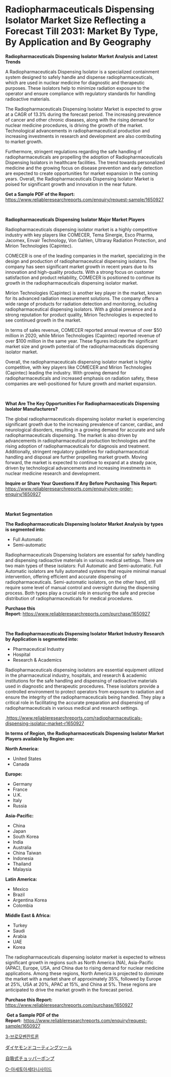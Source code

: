 <p><h1>Radiopharmaceuticals Dispensing Isolator Market Size Reflecting a Forecast Till 2031: Market By Type, By Application and By Geography</h1></p><p><strong>Radiopharmaceuticals Dispensing Isolator Market Analysis and Latest Trends</strong></p>
<p><p>A Radiopharmaceuticals Dispensing Isolator is a specialized containment system designed to safely handle and dispense radiopharmaceuticals, which are used in nuclear medicine for diagnostic and therapeutic purposes. These isolators help to minimize radiation exposure to the operator and ensure compliance with regulatory standards for handling radioactive materials.</p><p>The Radiopharmaceuticals Dispensing Isolator Market is expected to grow at a CAGR of 13.3% during the forecast period. The increasing prevalence of cancer and other chronic diseases, along with the rising demand for nuclear medicine procedures, is driving the growth of the market. Technological advancements in radiopharmaceutical production and increasing investments in research and development are also contributing to market growth.</p><p>Furthermore, stringent regulations regarding the safe handling of radiopharmaceuticals are propelling the adoption of Radiopharmaceuticals Dispensing Isolators in healthcare facilities. The trend towards personalized medicine and the growing focus on disease prevention and early detection are expected to create opportunities for market expansion in the coming years. Overall, the Radiopharmaceuticals Dispensing Isolator Market is poised for significant growth and innovation in the near future.</p></p>
<p><strong>Get a Sample PDF of the Report:&nbsp;</strong> <a href="https://www.reliableresearchreports.com/enquiry/request-sample/1650927">https://www.reliableresearchreports.com/enquiry/request-sample/1650927</a></p>
<p>&nbsp;</p>
<p><strong>Radiopharmaceuticals Dispensing Isolator Major Market Players</strong></p>
<p><p>Radiopharmaceuticals dispensing isolator market is a highly competitive industry with key players like COMECER, Tema Sinergie, Esco Pharma, Jacomex, Envair Technology, Von Gahlen, Ultraray Radiation Protection, and Mirion Technologies (Capintec).</p><p>COMECER is one of the leading companies in the market, specializing in the design and production of radiopharmaceutical dispensing isolators. The company has seen significant market growth in recent years due to its innovation and high-quality products. With a strong focus on customer satisfaction and product reliability, COMECER is positioned to continue its growth in the radiopharmaceuticals dispensing isolator market.</p><p>Mirion Technologies (Capintec) is another key player in the market, known for its advanced radiation measurement solutions. The company offers a wide range of products for radiation detection and monitoring, including radiopharmaceutical dispensing isolators. With a global presence and a strong reputation for product quality, Mirion Technologies is expected to see continued growth in the market.</p><p>In terms of sales revenue, COMECER reported annual revenue of over $50 million in 2020, while Mirion Technologies (Capintec) reported revenue of over $100 million in the same year. These figures indicate the significant market size and growth potential of the radiopharmaceuticals dispensing isolator market.</p><p>Overall, the radiopharmaceuticals dispensing isolator market is highly competitive, with key players like COMECER and Mirion Technologies (Capintec) leading the industry. With growing demand for radiopharmaceuticals and increased emphasis on radiation safety, these companies are well-positioned for future growth and market expansion.</p></p>
<p>&nbsp;</p>
<p><strong>What Are The Key Opportunities For Radiopharmaceuticals Dispensing Isolator Manufacturers?</strong></p>
<p><p>The global radiopharmaceuticals dispensing isolator market is experiencing significant growth due to the increasing prevalence of cancer, cardiac, and neurological disorders, resulting in a growing demand for accurate and safe radiopharmaceuticals dispensing. The market is also driven by advancements in radiopharmaceutical production technologies and the rising adoption of radiopharmaceuticals for diagnosis and treatment. Additionally, stringent regulatory guidelines for radiopharmaceutical handling and disposal are further propelling market growth. Moving forward, the market is expected to continue to expand at a steady pace, driven by technological advancements and increasing investments in nuclear medicine research and development.</p></p>
<p><strong>Inquire or Share Your Questions If Any Before Purchasing This Report:</strong> <a href="https://www.reliableresearchreports.com/enquiry/pre-order-enquiry/1650927">https://www.reliableresearchreports.com/enquiry/pre-order-enquiry/1650927</a></p>
<p>&nbsp;</p>
<p><strong>Market Segmentation</strong></p>
<p><strong>The Radiopharmaceuticals Dispensing Isolator Market Analysis by types is segmented into:</strong></p>
<p><ul><li>Full Automatic</li><li>Semi-automatic</li></ul></p>
<p><p>Radiopharmaceuticals Dispensing Isolators are essential for safely handling and dispensing radioactive materials in various medical settings. There are two main types of these isolators: Full Automatic and Semi-automatic. Full Automatic isolators are fully automated systems that require minimal manual intervention, offering efficient and accurate dispensing of radiopharmaceuticals. Semi-automatic isolators, on the other hand, still require some level of manual control and oversight during the dispensing process. Both types play a crucial role in ensuring the safe and precise distribution of radiopharmaceuticals for medical procedures.</p></p>
<p><strong>Purchase this Report:&nbsp;</strong><a href="https://www.reliableresearchreports.com/purchase/1650927">https://www.reliableresearchreports.com/purchase/1650927</a></p>
<p>&nbsp;</p>
<p><strong>The Radiopharmaceuticals Dispensing Isolator Market Industry Research by Application is segmented into:</strong></p>
<p><ul><li>Pharmaceutical Industry</li><li>Hospital</li><li>Research & Academics</li></ul></p>
<p><p>Radiopharmaceuticals dispensing isolators are essential equipment utilized in the pharmaceutical industry, hospitals, and research & academic institutions for the safe handling and dispensing of radioactive materials used in diagnostic and therapeutic procedures. These isolators provide a controlled environment to protect operators from exposure to radiation and ensure the integrity of the radiopharmaceuticals being handled. They play a critical role in facilitating the accurate preparation and dispensing of radiopharmaceuticals in various medical and research settings.</p></p>
<p><a href="https://www.reliableresearchreports.com/radiopharmaceuticals-dispensing-isolator-market-r1650927">&nbsp;https://www.reliableresearchreports.com/radiopharmaceuticals-dispensing-isolator-market-r1650927</a></p>
<p><strong>In terms of Region, the Radiopharmaceuticals Dispensing Isolator Market Players available by Region are:</strong></p>
<p>
    <p> <strong> North America: </strong>
        <ul>
            <li>United States</li>
            <li>Canada</li>
        </ul>
        </p> 
    <p> <strong> Europe: </strong>
        <ul>
            <li>Germany</li>
            <li>France</li>
            <li>U.K.</li>
            <li>Italy</li>
            <li>Russia</li>
        </ul>
        </p> 
    <p> <strong> Asia-Pacific: </strong>
        <ul>
            <li>China</li>
            <li>Japan</li>
            <li>South Korea</li>
            <li>India</li>
            <li>Australia</li>
            <li>China Taiwan</li>
            <li>Indonesia</li>
            <li>Thailand</li>
            <li>Malaysia</li>
        </ul>
        </p> 
    <p> <strong> Latin America: </strong>
        <ul>
            <li>Mexico</li>
            <li>Brazil</li>
            <li>Argentina Korea</li>
            <li>Colombia</li>
        </ul>
        </p> 
    <p> <strong> Middle East & Africa: </strong>
        <ul>
            <li>Turkey</li>
            <li>Saudi</li>
            <li>Arabia</li>
            <li>UAE</li>
            <li>Korea</li>
        </ul>
    </p>
    </p>
<p><p>The radiopharmaceuticals dispensing isolator market is expected to witness significant growth in regions such as North America (NA), Asia-Pacific (APAC), Europe, USA, and China due to rising demand for nuclear medicine applications. Among these regions, North America is projected to dominate the market with a market share of approximately 35%, followed by Europe at 25%, USA at 20%, APAC at 15%, and China at 5%. These regions are anticipated to drive the market growth in the forecast period.</p></p>
<p><strong>Purchase this Report: </strong><a href="https://www.reliableresearchreports.com/purchase/1650927">https://www.reliableresearchreports.com/purchase/1650927</a></p>
<p>&nbsp;<strong>Get a Sample PDF of the Report:&nbsp;&nbsp;</strong><a href="https://www.reliableresearchreports.com/enquiry/request-sample/1650927">https://www.reliableresearchreports.com/enquiry/request-sample/1650927</a></p>
<p><strong></strong></p>
<p><p><a href="https://github.com/bbbexter1/Market-Research-Report-List-1/blob/main/294500786217.md">3-브로모벤잔트론</a></p><p><a href="https://github.com/reliezer65/Market-Research-Report-List-1/blob/main/132409994593.md">ダイヤモンドコーティングツール</a></p><p><a href="https://github.com/RodHoppe07/Market-Research-Report-List-1/blob/main/809437094592.md">自吸式チョッパーポンプ</a></p><p><a href="https://github.com/AlexanderElliott1993/Market-Research-Report-List-1/blob/main/551129386218.md">O-아세토아세타니사이드</a></p></p>